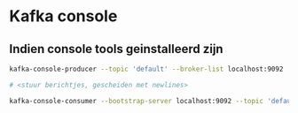 # Kafka console

## Indien console tools geinstalleerd zijn

```sh
kafka-console-producer --topic 'default' --broker-list localhost:9092

# <stuur berichtjes, gescheiden met newlines>

kafka-console-consumer --bootstrap-server localhost:9092 --topic 'default' --from-beginning
```

